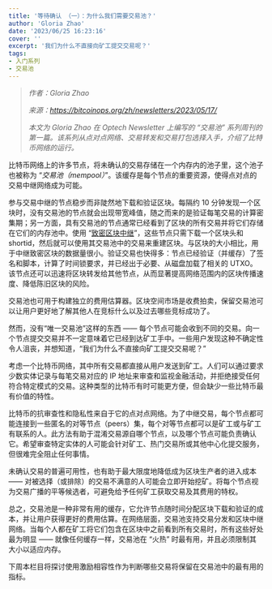 ```yaml
---
title: '等待确认 （一）：为什么我们需要交易池？'
author: 'Gloria Zhao'
date: '2023/06/25 16:23:16'
cover: ''
excerpt: '我们为什么不直接向矿工提交交易呢？'
tags:
- 入门系列
- 交易池
---
```



> *作者：Gloria Zhao*
>
> *来源：<https://bitcoinops.org/zh/newsletters/2023/05/17/>*
>
> *本文为 Gloria Zhao 在 Optech Newsletter 上编写的 “交易池” 系列周刊的第一篇。该系列从点对点网络、交易转发和交易打包选择入手，介绍了比特币网络的运行。*

比特币网络上的许多节点，将未确认的交易存储在一个内存内的池子里，这个池子也被称为 “_交易池（mempool）_”。该缓存是每个节点的重要资源，使得点对点的交易中继网络成为可能。

参与交易中继的节点稳步而非陡然地下载和验证区块。每隔约 10 分钟发现一个区块时，没有交易池的节点就会出现带宽峰值，随之而来的是验证每笔交易的计算密集期；另一方面，具有交易池的节点通常已经看到了区块的所有交易并将它们存储在它们的内存池中。使用 “[致密区块中继](https://bitcoinops.org/en/topics/compact-block-relay/)”，这些节点只需下载一个区块头和 shortid，然后就可以使用其交易池中的交易来重建区块。与区块的大小相比，用于中继致密区块的数据量很小。验证交易也快得多：节点已经验证（并缓存）了签名和脚本，计算了时间锁要求，并已经出于必要、从磁盘加载了相关的 UTXO。该节点还可以迅速将区块转发给其他节点，从而显著提高网络范围内的区块传播速度、降低陈旧区块的风险。

交易池也可用于构建独立的费用估算器。区块空间市场是收费拍卖，保留交易池可以让用户更好地了解其他人在竞标什么以及过去哪些竞标成功了。

然而，没有“唯一交易池”这样的东西 —— 每个节点可能会收到不同的交易。向一个节点提交交易并不一定意味着它已经到达矿工手中。一些用户发现这种不确定性令人沮丧，并想知道，“我们为什么不直接向矿工提交交易呢？”

考虑一个比特币网络，其中所有交易都直接从用户发送到矿工。人们可以通过要求少数实体记录与每笔交易对应的 IP 地址来审查和监视金融活动，并拒绝接受任何符合特定模式的交易。这种类型的比特币有时可能更方便，但会缺少一些比特币最有价值的特性。

比特币的抗审查性和隐私性来自于它的点对点网络。为了中继交易，每个节点都可能连接到一些匿名的对等节点（peers）集，每个对等节点都可以是矿工或与矿工有联系的人。此方法有助于混淆交易源自哪个节点，以及哪个节点可能负责确认它。希望审查特定实体的人可能会针对矿工、热门交易所或其他中心化提交服务，但很难完全阻止任何事情。

未确认交易的普遍可用性，也有助于最大限度地降低成为区块生产者的进入成本 —— 对被选择（或排除）的交易不满意的人可能会立即开始挖矿。将每个节点视为交易广播的平等候选者，可避免给予任何矿工获取交易及其费用的特权。

总之，交易池是一种非常有用的缓存，它允许节点随时间分配区块下载和验证的成本，并让用户获得更好的费用估算。在网络层面，交易池支持交易分发和区块中继网络。当每个人都在矿工将它们包含在区块中之前看到所有交易时，所有这些好处最为明显 —— 就像任何缓存一样，交易池在 “火热” 时最有用，并且必须限制其大小以适应内存。

下周本栏目将探讨使用激励相容性作为判断哪些交易将保留在交易池中的最有用的指标。